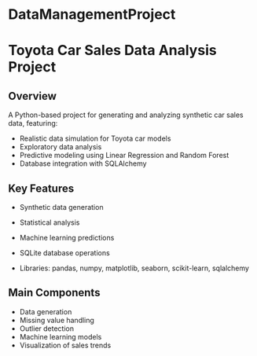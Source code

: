 # DataManagementProject

# Toyota Car Sales Data Analysis Project

## Overview

A Python-based project for generating and analyzing synthetic car sales data, featuring:
- Realistic data simulation for Toyota car models
- Exploratory data analysis
- Predictive modeling using Linear Regression and Random Forest
- Database integration with SQLAlchemy

## Key Features
- Synthetic data generation
- Statistical analysis
- Machine learning predictions
- SQLite database operations

- Libraries: pandas, numpy, matplotlib, seaborn, scikit-learn, sqlalchemy

## Main Components
- Data generation
- Missing value handling
- Outlier detection
- Machine learning models
- Visualization of sales trends
